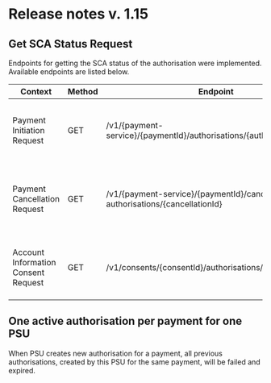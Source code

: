 # Release notes v. 1.15

## Get SCA Status Request
Endpoints for getting the SCA status of the authorisation were implemented.
Available endpoints are listed below.

| Context                             | Method | Endpoint                                                                        | Description                                                         |
|-------------------------------------|--------|---------------------------------------------------------------------------------|---------------------------------------------------------------------|
| Payment Initiation Request          | GET    | /v1/{payment-service}/{paymentId}/authorisations/{authorisationId}              | Checks the SCA status of a authorisation sub-resource.              |
| Payment Cancellation Request        | GET    | /v1/{payment-service}/{paymentId}/cancellation- authorisations/{cancellationId} | Checks the SCA status of a cancellation authorisation sub-resource. |
| Account Information Consent Request | GET    | /v1/consents/{consentId}/authorisations/{authorisationId}                       | Checks the SCA status of a authorisation sub-resource.              |

## One active authorisation per payment for one PSU
When PSU creates new authorisation for a payment, all previous authorisations, created by this PSU for the same payment, will be failed and expired.
